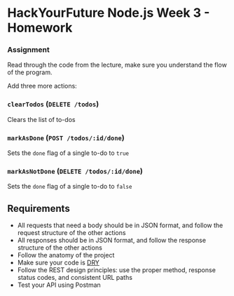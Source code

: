 # HackYourFuture Node.js Week 3 - Homework

### Assignment

Read through the code from the lecture, make sure you understand the flow of the
program.

Add three more actions:

### `clearTodos` (`DELETE /todos`)

Clears the list of to-dos

### `markAsDone` (`POST /todos/:id/done`)

Sets the `done` flag of a single to-do to `true`

### `markAsNotDone` (`DELETE /todos/:id/done`)

Sets the `done` flag of a single to-do to `false`

## Requirements

- All requests that need a body should be in JSON format, and follow the request
  structure of the other actions
- All responses should be in JSON format, and follow the response structure of
  the other actions
- Follow the anatomy of the project
- Make sure your code is [DRY](https://en.wikipedia.org/wiki/Don%27t_repeat_yourself)
- Follow the REST design principles: use the proper method, response status
  codes, and consistent URL paths
- Test your API using Postman
